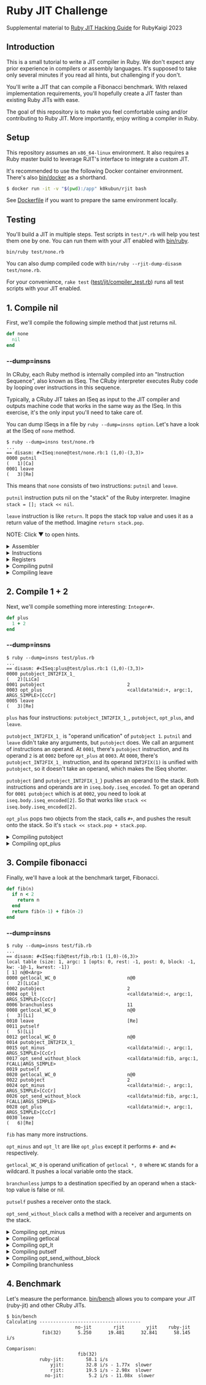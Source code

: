 # Ruby JIT Challenge

Supplemental material to [Ruby JIT Hacking Guide](https://rubykaigi.org/2023/presentations/k0kubun.html) for RubyKaigi 2023

## Introduction

This is a small tutorial to write a JIT compiler in Ruby.
We don't expect any prior experience in compilers or assembly languages.
It's supposed to take only several minutes if you read all hints, but challenging if you don't.

You'll write a JIT that can compile a Fibonacci benchmark.
With relaxed implementation requirements, you'll hopefully create a JIT faster than existing Ruby JITs with ease.

The goal of this repository is to make you feel comfortable using and/or contributing to Ruby JIT.
More importantly, enjoy writing a compiler in Ruby.

## Setup

This repository assumes an `x86_64-linux` environment.
It also requires a Ruby master build to leverage RJIT's interface to integrate a custom JIT.

It's recommended to use the following Docker container environment.
There's also [bin/docker](./bin/docker) as a shorthand.

```bash
$ docker run -it -v "$(pwd):/app" k0kubun/rjit bash
```

See [Dockerfile](./Dockerfile) if you want to prepare the same environment locally.

## Testing

You'll build a JIT in multiple steps.
Test scripts in `test/*.rb` will help you test them one by one.
You can run them with your JIT enabled with [bin/ruby](./bin/ruby).

```
bin/ruby test/none.rb
```

You can also dump compiled code with `bin/ruby --rjit-dump-disasm test/none.rb`.

For your convenience, `rake test` ([test/jit/compiler\_test.rb](./test/jit/compiler_test.rb))
runs all test scripts with your JIT enabled.

## 1. Compile nil

First, we'll compile the following simple method that just returns nil.

```rb
def none
  nil
end
```

### --dump=insns

In CRuby, each Ruby method is internally compiled into an "Instruction Sequence", also known as ISeq.
The CRuby interpreter executes Ruby code by looping over instructions in this sequence.

Typically, a CRuby JIT takes an ISeq as input to the JIT compiler and outputs machine code
that works in the same way as the ISeq. In this exercise, it's the only input you'll need to take care of.

You can dump ISeqs in a file by `ruby --dump=insns option`.
Let's have a look at the ISeq of `none` method.

```
$ ruby --dump=insns test/none.rb
...
== disasm: #<ISeq:none@test/none.rb:1 (1,0)-(3,3)>
0000 putnil                                                           (   1)[Ca]
0001 leave                                                            (   3)[Re]
```

This means that `none` consists of two instructions: `putnil` and `leave`.

`putnil` instruction puts nil on the "stack" of the Ruby interpreter. Imagine `stack = []; stack << nil`.

`leave` instruction is like `return`. It pops the stack top value and uses it as a return value of the method.
Imagine `return stack.pop`.

NOTE: Click ▼ to open hints.

<details>
<summary>Assembler</summary>

### Assembler

[lib/jit/assembler.rb](./lib/jit/assembler.rb) has an x86\_64 assembler that was copied from RJIT and then simplified.
Feel free to remove it and write it from scratch, but this tutorial will not cover how to encode x86\_64 instructions.

Here's example code using `Assembler`.

```rb
asm = Assembler.new
asm.mov(:rax, [:rsi, 8])
asm.add(:rax, 2)
write(asm)
```

This writes the following machine code into memory.

```asm
mov rax, [rsi + 8]
add rax, 2
```

`rax` and `rsi` are registers.
`[rsi + 8]` is memory access based off of a register, which reads memory 8 bytes after the address in `rsi`.
`2` is an immediate value.

See [lib/jit/assembler.rb](./lib/jit/assembler.rb) for what kind of input it can handle.

</details>
<details>
<summary>Instructions</summary>

### Instructions

There are various x86\_64 instructions.
However, it's enough to use only the following instructions to pass tests in this tutorial.

For `test/none.rb`, only `mov`, `add`, and `ret` are necessary.

| Instruction | Description                                 | Example      | Effect     |
|:------------|:--------------------------------------------|:-------------|:-----------|
| mov         | Assign a value.                             | `mov rax, 1` | `rax = 1`  |
| add         | Add a value.                                | `add rax, 1` | `rax += 1` |
| sub         | Subtract a value.                           | `sub rax, 1` | `rax -= 1` |
| cmp         | Compare values. Use it with cmovl.          | `cmp rdi, rsi`   | `rdi < rsi` |
| cmovl       | Assign a value if left < right.             | `cmovl rax, rcx` | `rax = rcx if rdi < rsi` |
| test        | Compare values. Use it with jz.             | `test rax, 1` | `rax & 1` |
| jz          | Jump if left and right have no common bits. | `jz 0x1234` | `goto 0x1234 if rax & 1 == 0` |
| jmp         | Jump to an address.                         | `jmp 0x1234` | `goto 0x1234` |
| call        | Call a function.                            | `call 0x1234` | `func()` |
| ret         | Return a value.                             | `ret` | `return rax` |

</details>
<details>
<summary>Registers</summary>

### Registers

Registers are like variables in machine code.
You're free to use registers in whatever way, but a [reference implementation](https://github.com/k0kubun/ruby-jit-challenge/blob/k0kubun/lib/jit/compiler.rb)
used only the following registers.

| Register | Purpose |
|:---------|:--------|
| rdi      | `ec` (execution context) is set when a JIT function is called. It represents a Ruby thread. Used when you push/pop a stack frame. |
| rsi      | `cfp` (control frame pointer) is set when a JIT function is called. It represents a stack frame. Used when you fetch a local variable or a receiver. |
| rax      | A JIT function return value to be set before `ret` instruction. It can be also used as a "scratch register" to hold temporary values. |
| r8       | A general-purpose register. The reference implementation used this for the 1st slot of the Ruby VM stack, `stack[0]`. |
| r9       | A general-purpose register. The reference implementation used this for the 2nd slot of the Ruby VM stack, `stack[1]`. |
| r10      | A general-purpose register. The reference implementation used this for the 3rd slot of the Ruby VM stack, `stack[2]`. |
| r11      | A general-purpose register. The reference implementation used this for the 4th slot of the Ruby VM stack, `stack[3]`. |

</details>
<details>
<summary>Compiling putnil</summary>

### Compiling putnil

Open [lib/jit/compiler.rb](./lib/jit/compiler.rb) and add a case for `putnil`.

```diff
       # Iterate over each YARV instruction.
       insn_index = 0
       while insn_index < iseq.body.iseq_size
         insn = INSNS.fetch(C.rb_vm_insn_decode(iseq.body.iseq_encoded[insn_index]))
         case insn.name
         in :nop
           # none
+        in :putnil
+          # ...
         end
         insn_index += insn.len
       end
```

Let's push `nil` onto the stack.
In the scope of this tutorial, it's enough to use a random register as a replacement for a stack slot.

Let's say you decided to use `r8` for `stack[0]`, you could write the code as follows, for example.

```diff
+      STACK = [:r8]

       # Iterate over each YARV instruction.
       insn_index = 0
+      stack_size = 0
       while insn_index < iseq.body.iseq_size
         insn = INSNS.fetch(C.rb_vm_insn_decode(iseq.body.iseq_encoded[insn_index]))
         case insn.name
         in :nop
           # none
         in :putnil
+          asm.mov(STACK[stack_size], C.to_value(nil))
+          stack_size += 1
         end
         insn_index += insn.len
       end
```

`C` is a module with useful helpers to write a JIT.
`C.to_value` converts any Ruby object into its representation in the C language (and machine code).

`C.to_value(nil)` is 4, so this does `asm.mov(:r8, 4)`, which means `stack[0] = nil`.
This value in `r8` should be then handled by subsequent instructions like `leave`.

</details>
<details>
<summary>Compiling leave</summary>

### Compiling leave

`leave` instruction needs to do two things.

1. Pop a stack frame
2. Return a value

A JIT function is called after a corresponding stack frame is pushed.
However, the Ruby VM is not responsible for popping the stack frame after calling the JIT function.
So a JIT function needs to pop it on `leave` instruction.

A stack frame `cfp` is in `rsi`. The interpreter reads `ec->cfp` to fetch the current stack frame and `ec` is in `rdi`.
Therefore, you can generate code to pop a stack frame as follows.

```diff
       STACK = [:r8]
+      EC = :rdi
+      CFP = :rsi

       # Iterate over each YARV instruction.
       insn_index = 0
       stack_size = 0
       while insn_index < iseq.body.iseq_size
         insn = INSNS.fetch(C.rb_vm_insn_decode(iseq.body.iseq_encoded[insn_index]))
         case insn.name
         in :nop
           # none
         in :putnil
           asm.mov(STACK[stack_size], C.to_value(nil))
           stack_size += 1
+        in :leave
+          asm.add(CFP, C.rb_control_frame_t.size)
+          asm.mov([EC, C.rb_execution_context_t.offsetof(:cfp)], CFP)
         end
         insn_index += insn.len
       end
```

The `cfp` grows downward; `cfp -= 1` pushes a frame, and `cfp += 1` pops a frame.
Here, we want to pop a frame, so we do `cfp += 1`.
When we increment a pointer, `1` actually means the size of what it points to.
`cfp` is called `rb_control_frame_t` in the Ruby VM, and you can get its size by `C.rb_control_frame_t.size`.

To set that to `ec->cfp`, you need to get a memory address based off of `ec`.
The offset of `ec->cfp` relative to the head of `ec` is in `C.rb_execution_context_t.offsetof(:cfp)`.
So you can use `[EC, C.rb_execution_context_t.offsetof(:cfp)]` to get `ec->cfp`.

Finally, we'll return a value from the JIT function.
You should set a stack-top value to `rax` and then put `ret` instruction.

```diff
       # Iterate over each YARV instruction.
       insn_index = 0
       stack_size = 0
       while insn_index < iseq.body.iseq_size
         insn = INSNS.fetch(C.rb_vm_insn_decode(iseq.body.iseq_encoded[insn_index]))
         case insn.name
         in :nop
           # none
         in :putnil
           asm.mov(STACK[stack_size], C.to_value(nil))
           stack_size += 1
         in :leave
           asm.add(CFP, C.rb_control_frame_t.size)
           asm.mov([EC, C.rb_execution_context_t.offsetof(:cfp)], CFP)
+          asm.mov(:rax, STACK[stack_size - 1])
+          asm.ret
         end
         insn_index += insn.len
       end
```

Now you should be able to execute `test/none.rb`. Test it as follows.

```
$ bin/ruby --rjit-dump-disasm test/none.rb
  0x564e87d2c000: mov r8, 4
  0x564e87d2c007: add rsi, 0x40
  0x564e87d2c00b: mov qword ptr [rdi + 0x10], rsi
  0x564e87d2c00f: mov rax, r8
  0x564e87d2c012: ret

nil
```

`rake test` should pass one test that runs `test/none.rb`.

Also try changing what you're giving to `C.to_value` in `putnil` to double-check
the interpreter is calling the JIT function you generated.

</details>

## 2. Compile 1 + 2

Next, we'll compile something more interesting: `Integer#+`.

```rb
def plus
  1 + 2
end
```

### --dump=insns

```
$ ruby --dump=insns test/plus.rb
...
== disasm: #<ISeq:plus@test/plus.rb:1 (1,0)-(3,3)>
0000 putobject_INT2FIX_1_                                             (   2)[LiCa]
0001 putobject                              2
0003 opt_plus                               <calldata!mid:+, argc:1, ARGS_SIMPLE>[CcCr]
0005 leave                                                            (   3)[Re]
```

`plus` has four instructions: `putobject_INT2FIX_1_`, `putobject`, `opt_plus`, and `leave`.

`putobject_INT2FIX_1_` is "operand unification" of `putobject 1`.
`putnil` and `leave` didn't take any arguments, but `putobject` does.
We call an argument of instructions an operand.
At `0001`, there's `putobject` instruction, and its operand `2` is at `0002` before `opt_plus` at `0003`.
At `0000`, there's `putobject_INT2FIX_1_` instruction, and its operand `INT2FIX(1)` is unified with `putobject`,
so it doesn't take an operand, which makes the ISeq shorter.

`putobject` (and `putobject_INT2FIX_1_`) pushes an operand to the stack.
Both instructions and operands are in `iseq.body.iseq_encoded`.
To get an operand for `0001 putobject` which is at `0002`, you need to look at `iseq.body.iseq_encoded[2]`.
So that works like `stack << iseq.body.iseq_encoded[2]`.

`opt_plus` pops two objects from the stack, calls `#+`, and pushes the result onto the stack.
So it's `stack << stack.pop + stack.pop`.

<details>
<summary>Compiling putobject</summary>

### Compiling putobject

For `putobject_INT2FIX_1_`, you need to hard-code the operand as `1`.
Instead of `INT2FIX(1)` that is used in C, you can use `C.to_value(1)` instead.
So it can be:

```rb
STACK = [:r8, :r9]

in :putobject_INT2FIX_1_
  asm.mov(STACK[stack_size], C.to_value(1))
  stack_size += 1
```

For `putobject`, you need to get an operand from `iseq.body.iseq_encoded` as explained above.
You could write:

```rb
in :putobject
  operand = iseq.body.iseq_encoded[insn_index + 1]
  asm.mov(STACK[stack_size], operand)
  stack_size += 1
```

</details>

<details>
<summary>Compiling opt_plus</summary>

### Compiling opt\_plus

`opt_plus` is capable of handling any `#+` methods, but specifically optimizes a few methods such as `Integer#+`.
In this tutorial, we're going to handle only `Integer`s. It's okay to assume operands are all `Integer`s.

In CRuby, a small-enough `Integer` is expressed as `(num << 1) + 1`.
So an `Integer` object `1` is expressed as `(1 << 1) + 1`, which is `3`.

You'll take `(num1 << 1) + 1` and `(num2 << 1) + 1` as operands.
If you just add them, the result will be `((num1 + num2) << 1) + 2`.
The actual representation for `num1 + num2` is `((num1 + num2) << 1) + 1`,
so you'll need to subtract it by 1.

Here's an example implementation.

```rb
in :opt_plus
  recv = STACK[stack_size - 2]
  obj = STACK[stack_size - 1]

  asm.add(recv, obj)
  asm.sub(recv, 1)

  stack_size -= 1
```

Test those instructions with `bin/ruby --rjit-dump-disasm test/plus.rb`.

</details>

## 3. Compile fibonacci

Finally, we'll have a look at the benchmark target, Fibonacci.

```rb
def fib(n)
  if n < 2
    return n
  end
  return fib(n-1) + fib(n-2)
end
```

### --dump=insns

```
$ ruby --dump=insns test/fib.rb
...
== disasm: #<ISeq:fib@test/fib.rb:1 (1,0)-(6,3)>
local table (size: 1, argc: 1 [opts: 0, rest: -1, post: 0, block: -1, kw: -1@-1, kwrest: -1])
[ 1] n@0<Arg>
0000 getlocal_WC_0                          n@0                       (   2)[LiCa]
0002 putobject                              2
0004 opt_lt                                 <calldata!mid:<, argc:1, ARGS_SIMPLE>[CcCr]
0006 branchunless                           11
0008 getlocal_WC_0                          n@0                       (   3)[Li]
0010 leave                                  [Re]
0011 putself                                                          (   5)[Li]
0012 getlocal_WC_0                          n@0
0014 putobject_INT2FIX_1_
0015 opt_minus                              <calldata!mid:-, argc:1, ARGS_SIMPLE>[CcCr]
0017 opt_send_without_block                 <calldata!mid:fib, argc:1, FCALL|ARGS_SIMPLE>
0019 putself
0020 getlocal_WC_0                          n@0
0022 putobject                              2
0024 opt_minus                              <calldata!mid:-, argc:1, ARGS_SIMPLE>[CcCr]
0026 opt_send_without_block                 <calldata!mid:fib, argc:1, FCALL|ARGS_SIMPLE>
0028 opt_plus                               <calldata!mid:+, argc:1, ARGS_SIMPLE>[CcCr]
0030 leave                                                            (   6)[Re]
```

`fib` has many more instructions.

`opt_minus` and `opt_lt` are like `opt_plus` except it performs `#-` and `#<` respectively.

`getlocal_WC_0` is operand unification of `getlocal *, 0` where `WC` stands for a wildcard.
It pushes a local variable onto the stack.

`branchunless` jumps to a destination specified by an operand when a stack-top value is
false or nil.

`putself` pushes a receiver onto the stack.

`opt_send_without_block` calls a method with a receiver and arguments on the stack.

<details>
<summary>Compiling opt_minus</summary>

### Compiling opt\_minus

Remember `opt_plus`.
You'll take `(num1 << 1) + 1` and `(num2 << 1) + 1` as operands.
If you subtract one by the other, the result will be `((num1 - num2) << 1)`.
But the actual representation for `num1 - num2` is `((num1 - num2) << 1) + 1`.
So you'll need to add 1 to it.

Here's an example implementation.

```rb
STACK = [:r8, :r9, :r10, :r11]

in :opt_minus
  recv = STACK[stack_size - 2]
  obj = STACK[stack_size - 1]

  asm.sub(recv, obj)
  asm.add(recv, 1)

  stack_size -= 1
```

Test the instruction with `bin/ruby --rjit-dump-disasm test/minus.rb`.

</details>

<details>
<summary>Compiling getlocal</summary>

### Compiling getlocal

`getlocal_WC_0` means `getlocal *, 0`. The `*` part is an operand and it has an index to the local variable from an "environment pointer" (EP).
The `0` part is a "level", which shows how many levels of EPs you need to go deeper to get a local variable.
This is needed when a local variable environment is nested, e.g. a block inside a method.
Since it's `0` this time, you will not need to worry about digging EPs. You'll need to get the EP of the current "control frame" (`cfp`).

`cfp` is in `rsi` and you can get the offset to `cfp->ep` from `C.rb_control_frame_t.offsetof(:ep)`.
So `[:rsi, C.rb_control_frame_t.offsetof(:ep)]` can be used to get an EP.

Once you get an EP, you need to find a local variable. The index is an operand, which can be fetched with `iseq.body.iseq_encoded[insn_index + 1]`.
The index is a positive number but local variables actually live "below" the EP. So you have to negate the index.
Besides, the unit of indexes is a `VALUE` type in C, which represents a Ruby object. So the index to a local variable from an EP is
`-iseq.body.iseq_encoded[insn_index + 1] * C.VALUE.size`.

All in all, an example implementation looks like this.

```rb
in :getlocal_WC_0
  # Get EP
  asm.mov(:rax, [CFP, C.rb_control_frame_t.offsetof(:ep)])

  # Load the local variable
  idx = iseq.body.iseq_encoded[insn_index + 1]
  asm.mov(STACK[stack_size], [:rax, -idx * C.VALUE.size])

  stack_size += 1
```

Test the instruction with `bin/ruby --rjit-dump-disasm test/local.rb`.

</details>

<details>
<summary>Compiling opt_lt</summary>

### Compiling opt\_lt

Again, assume operands are `Integer`s.
Comparing `(num1 << 1) + 1` and `(num2 << 1) + 1` would return the same result as comparing `num1` and `num2`.
You'll use a `cmp` instruction that compares them.

Once you compare the values, you'll need to generate code that conditionally returns something.
`Integer#<` returns `true` or `false`.
There's a family of instructions that conditionally set a value based on a prior `cmp` (or `test`).
To conditionally set a value if `num1 < num2` holds based on the previous `cmp`,
you can use `cmovl` (conditionally move if less).

An example implementation is as follows.

```rb
in :opt_lt
  recv = STACK[stack_size - 2]
  obj = STACK[stack_size - 1]

  asm.cmp(recv, obj)
  asm.mov(recv, C.to_value(false))
  asm.mov(:rax, C.to_value(true))
  asm.cmovl(recv, :rax)

  stack_size -= 1
```

Test the instruction with `bin/ruby --rjit-dump-disasm test/lt.rb`.

</details>

<details>
<summary>Compiling putself</summary>

### Compiling putself

`fib` method is called without an argument. In Ruby, it implicitly uses the receiver of the current frame (`cfp`).
`cfp` is in `rsi`, and the offset to `cfp->self` (receiver) is implemented at `C.rb_control_frame_t.offsetof(:self)`.
So `[:rsi, C.rb_control_frame_t.offsetof(:self)]` can be used to fetch a receiver.

An example implementation looks like this.

```rb
in :putself
  asm.mov(STACK[stack_size], [CFP, C.rb_control_frame_t.offsetof(:self)])
  stack_size += 1
```

</details>

<details>
<summary>Compiling opt_send_without_block</summary>

### Compiling opt\_send\_without\_block

Congratulations on making it to this stage. You've accomplished a lot already.
I hope you've enjoyed your journey.
We're going to tackle a couple of instructions that may be the most challenging part in this tutorial.
If you get lost, consider just copying the code that is shown later and playing with it.

`opt_send_without_block` supports various method calls.
However, in this tutorial, it's okay to assume any method call is a Ruby method call.

As long as you use `--rjit-call-threshold=3` (compile methods that have been called three times),
the cache of all `opt_send_without_block` instructions is "warmed up" in all test scripts.
It means that the cache has a reference to an ISeq. For simplicity in this tutorial,
assume that it's not gonna change and you won't need to invalidate it.

`opt_send_without_block` takes a "call data" operand, which is a pair of "call info" and "call cache".
A call data object can be instantiated with `cd = C.rb_call_data.new(iseq.body.iseq_encoded[insn_index + 1])`.

A call info is in `cd.ci`, which has information like the number of arguments.
`ci` has a packed data structure which cannot be accessed like a normal struct.
So you need to get the number of arguments using a special helper, `C.vm_ci_argc(ci)`.

A call cache has a reference to an ISeq. `cd.cc.cme_.def.body.iseq.iseqptr` has a callee ISeq.
For better performance, we want to compile everything and directly jump to an already-compiled address.
You can call `compile(callee_iseq)` if `callee_iseq.body.jit_func` is still `0` (NULL in C).

Once a callee function becomes ready, we need to prepare for calling a method.
Since our `getlocal` implementation gets a local variable on the stack relative to an EP,
we have to set arguments to the stack, which are local variables to the callee.

The VM stack looks like this when you call a method.

```
| locals | cme | block_handler | frame type (callee EP) | stack bottom (callee SP) |
```

For locals, we want to put arguments. There's a "stack pointer" in `SP` which points to
a free stack slot above the stack top. You could write values to it and keep bumping the SP until you finish writing all arguments.
Once it's done, SP needs to be bumped three more times to accommodate a "cme" (callable method entry), a block handler, and a frame type.
You don't need to use them in this tutorial. Just bump SP by 3 to get a callee SP. EP is one slot below that.

Set those `sp` and `ep` fields to a callee `cfp` after bumping `cfp`.
Remember what you did at `leave` instruction; pushing a frame means to subtract it by `C.rb_control_frame_t.size`.
Since `putself` refers to it, you may set `cfp->self` as well, using `C.rb_control_frame_t.offsetof(:self)`. 
Note, however, that we don't actually use the receiver in `cfp` for method dispatch. You may just skip it.

Before and after calling a callee function, you have to save and restore registers you're using for the stack
so that the callee function can use them.
We've used `r8`, `r9`, `r10`, and `r11` as `STACK`. You can use `push` instruction to push a register to the machine stack,
and then use `pop` instruction in the reverse order to restore a register from the machine stack.

An example implementation looks like this.

```rb
in :opt_send_without_block
  # Compile the callee ISEQ
  cd = C.rb_call_data.new(iseq.body.iseq_encoded[insn_index + 1])
  callee_iseq = cd.cc.cme_.def.body.iseq.iseqptr
  if callee_iseq.body.jit_func == 0
    compile(callee_iseq)
  end

  # Get SP
  asm.mov(:rax, [CFP, C.rb_control_frame_t.offsetof(:sp)])
  # Spill arguments
  C.vm_ci_argc(cd.ci).times do |i|
    asm.mov([:rax, C.VALUE.size * i], STACK[stack_size - C.vm_ci_argc(cd.ci) + i])
  end

  # Push cfp: ec->cfp = cfp - 1
  asm.sub(CFP, C.rb_control_frame_t.size)
  asm.mov([EC, C.rb_execution_context_t.offsetof(:cfp)], CFP)
  # Set SP
  asm.add(:rax, C.VALUE.size * (C.vm_ci_argc(cd.ci) + 3))
  asm.mov([CFP, C.rb_control_frame_t.offsetof(:sp)], :rax)
  # Set EP
  asm.sub(:rax, C.VALUE.size)
  asm.mov([CFP, C.rb_control_frame_t.offsetof(:ep)], :rax)
  # Set receiver
  asm.sub(:rax, STACK[stack_size - C.vm_ci_argc(cd.ci) - 1])
  asm.mov([CFP, C.rb_control_frame_t.offsetof(:self)], :rax)

  # Save stack registers
  STACK.each do |reg|
    asm.push(reg)
  end

  # Call the JIT func
  asm.call(callee_iseq.body.jit_func)

  # Pop stack registers
  STACK.reverse_each do |reg|
    asm.pop(reg)
  end

  # Set a return value
  asm.mov(STACK[stack_size - C.vm_ci_argc(cd.ci) - 1], :rax)

  stack_size -= C.vm_ci_argc(cd.ci)
```

Test the instruction with `bin/ruby --rjit-dump-disasm test/send.rb`.

This code has some optimization opportunities when you need to support only `fib`.
In fact, my [reference implementation](https://github.com/k0kubun/ruby-jit-challenge/blob/k0kubun/lib/jit/compiler.rb)
is already a bit faster than that. It could be even faster, for example, if you use registers for local variables.

</details>

<details>
<summary>Compiling branchunless</summary>

### Compiling branchunless

It's almost there. This will be the last instruction you'll compile to run `fib`.
This is probably the most interesting and challenging part of this tutorial.

Supporting this instruction requires a major refactoring on the boilerplate code.
It's because past test scripts run instructions from top to bottom whereas
you need to jump to different instruction indexes based on runtime values.

There's not only the jump support, but also complexity in dependencies.
Let's have a look at `ruby --dump=insns test/branch.rb`.

```
== disasm: #<ISeq:branch@test/branch.rb:1 (1,0)-(7,3)>
local table (size: 1, argc: 1 [opts: 0, rest: -1, post: 0, block: -1, kw: -1@-1, kwrest: -1])
[ 1] flag@0<Arg>
0000 getlocal_WC_0                          flag@0                    (   2)[LiCa]
0002 branchunless                           6

0004 putobject_INT2FIX_1_                                             (   3)[Li]
0005 leave                                                            (   7)[Re]

0006 putobject_INT2FIX_0_                                             (   5)[Li]
0007 leave                                                            (   7)[Re]
```

I inserted newlines into the actual output to indicate "basic block" boundaries.
There are three blocks: the first block from `0000`, the second block from `0004`, and the third block from `0006`.

Let's say you start compiling the first block, you'll need to generate code to jump to the second block or the third block.
However, the second block and the third block have not been compiled yet. You cannot compile it from top to bottom as before.

Then, why not compile it from the second block and the third block, and then compile the first block?
Sure, it works for this example. But what if the second block calls the first block?
It's a circular dependency. And it's exactly what `fib` does.
So you have to design the compiler in a way that it supports circular dependencies.

One suggested solution is to write out dummy addresses first, and then rewrite them after all blocks are compiled.
Rewriting a past address requires you to figure out the address that `Assembler` used.
The `Assembler` in the boilerplate doesn't have such interface, so you have to define it yourself.

For example, you could add this kind of interface.

```diff
--- a/lib/jit/assembler.rb
+++ b/lib/jit/assembler.rb
@@ -50,6 +50,7 @@ module JIT
     end

     def assemble(addr)
+      set_start_addrs(addr)
       resolve_rel32(addr)
       resolve_labels

@@ -905,6 +876,12 @@ module JIT
       @labels[label] = @bytes.size
     end

+    # Mark the starting addresses of a branch
+    def branch(branch)
+      @branches[@bytes.size] << branch
+      yield
+    end
+
     private

     def insn(prefix: 0, opcode:, rd: nil, mod_rm: nil, disp: nil, imm: nil)
@@ -1010,6 +987,14 @@ module JIT
       [Rel32.new(addr), Rel32Pad, Rel32Pad, Rel32Pad]
     end

+    def set_start_addrs(write_addr)
+      (@bytes.size + 1).times do |index|
+        @branches.fetch(index, []).each do |branch|
+          branch.start_addr = write_addr + index
+        end
+      end
+    end
```

Then a random object you're giving to `#branch` will get `start_addr` assigned.
If the object also has a Proc to re-compile a branch, you can just buffer those objects
and calls them later.

To simplify the problem, you could split an ISeq into basic blocks, and just compile
each block as before. Here's an example logic that works for the test scripts in this tutorial.

```rb
# Get a list of basic blocks in a method
def split_blocks(iseq, insn_index: 0, stack_size: 0, split_indexes: [])
  return [] if split_indexes.include?(insn_index)
  split_indexes << insn_index

  block = { start_index: insn_index, end_index: nil, stack_size: }
  blocks = [block]

  while insn_index < iseq.body.iseq_size
    insn = INSNS.fetch(C.rb_vm_insn_decode(iseq.body.iseq_encoded[insn_index]))
    case insn.name
    when :branchunless
      block[:end_index] = insn_index
      stack_size += sp_inc(iseq, insn_index)
      next_index = insn_index + insn.len
      blocks += split_blocks(iseq, insn_index: next_index, stack_size:, split_indexes:)
      blocks += split_blocks(iseq, insn_index: next_index + iseq.body.iseq_encoded[insn_index + 1], stack_size:, split_indexes:)
      break
    when :leave
      block[:end_index] = insn_index
      break
    else
      stack_size += sp_inc(iseq, insn_index)
      insn_index += insn.len
    end
  end

  blocks
end

# Get a stack size increase for a YARV instruction.
def sp_inc(iseq, insn_index)
  insn = INSNS.fetch(C.rb_vm_insn_decode(iseq.body.iseq_encoded[insn_index]))
  case insn.name
  in :opt_plus | :opt_minus | :opt_lt | :leave | :branchunless
    -1
  in :nop
    0
  in :putnil | :putobject_INT2FIX_0_ | :putobject_INT2FIX_1_ | :putobject | :putself | :getlocal_WC_0
    1
  in :opt_send_without_block
    cd = C.rb_call_data.new(iseq.body.iseq_encoded[insn_index + 1])
    -C.vm_ci_argc(cd.ci)
  end
end
```

Each block is represented as a Hash that has `start_index`, `end_index`, and an initial `stack_size`.
The first block's first address should be set to `iseq.body.jit_func`.

Finally, let's compile `branchunless`. With `blocks` made by `split_blocks` and `branches = []`, an example implementation
looks like this.

```rb
Branch = Struct.new(:start_addr, :compile)

in :branchunless
  next_index = insn_index + insn.len
  next_block = blocks.find { |block| block[:start_index] == next_index }

  jump_index = next_index + iseq.body.iseq_encoded[insn_index + 1]
  jump_block = blocks.find { |block| block[:start_index] == jump_index }

  # This `test` sets ZF only for Qnil and Qfalse, which lets jz jump.
  asm.test(STACK[stack_size - 1], ~C.to_value(nil))

  branch = Branch.new
  branch.compile = proc do |asm|
    dummy_addr = @jit_buf + JIT_BUF_SIZE
    asm.jz(jump_block.fetch(:start_addr, dummy_addr))
    asm.jmp(next_block.fetch(:start_addr, dummy_addr))
  end
  asm.branch(branch) do
    branch.compile.call(asm)
  end
  branches << branch
```

The `branches` are then re-compiled with:

```rb
branches.each do |branch|
  with_addr(branch[:start_addr]) do
    asm = Assembler.new
    branch.compile.call(asm)
    write(asm)
  end
end
```

```rb
def with_addr(addr)
  jit_pos = @jit_pos
  @jit_pos = addr - @jit_buf
  yield
ensure
  @jit_pos = jit_pos
end
```

That's all. Test it with `bin/ruby --rjit-dump-disasm test/branch.rb`.
If everything is done correctly, `bin/ruby test/fib.rb` should also work.

</details>

## 4. Benchmark

Let's measure the performance.
[bin/bench](./bin/bench) allows you to compare your JIT (ruby-jit) and other CRuby JITs.

```
$ bin/bench
Calculating -------------------------------------
                         no-jit        rjit        yjit    ruby-jit
             fib(32)      5.250      19.481      32.841      58.145 i/s

Comparison:
                          fib(32)
            ruby-jit:        58.1 i/s
                yjit:        32.8 i/s - 1.77x  slower
                rjit:        19.5 i/s - 2.98x  slower
              no-jit:         5.2 i/s - 11.08x  slower
```
